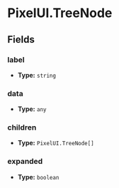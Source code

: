 # PixelUI.TreeNode

## Fields

### label

- **Type:** `string`

### data

- **Type:** `any`

### children

- **Type:** `PixelUI.TreeNode[]`

### expanded

- **Type:** `boolean`

